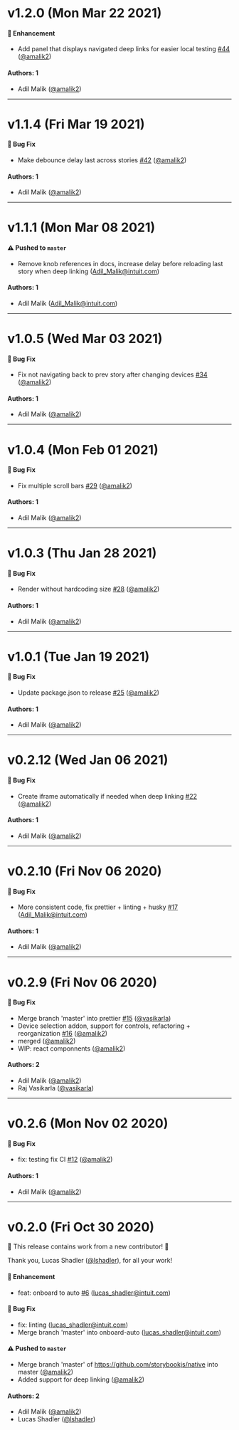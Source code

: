 # v1.2.0 (Mon Mar 22 2021)

#### 🚀 Enhancement

- Add panel that displays navigated deep links for easier local testing [#44](https://github.com/storybookjs/native/pull/44) ([@amalik2](https://github.com/amalik2))

#### Authors: 1

- Adil Malik ([@amalik2](https://github.com/amalik2))

---

# v1.1.4 (Fri Mar 19 2021)

#### 🐛 Bug Fix

- Make debounce delay last across stories [#42](https://github.com/storybookjs/native/pull/42) ([@amalik2](https://github.com/amalik2))

#### Authors: 1

- Adil Malik ([@amalik2](https://github.com/amalik2))

---

# v1.1.1 (Mon Mar 08 2021)

#### ⚠️ Pushed to `master`

- Remove knob references in docs, increase delay before reloading last story when deep linking (Adil_Malik@intuit.com)

#### Authors: 1

- Adil Malik (Adil_Malik@intuit.com)

---

# v1.0.5 (Wed Mar 03 2021)

#### 🐛 Bug Fix

- Fix not navigating back to prev story after changing devices [#34](https://github.com/storybookjs/native/pull/34) ([@amalik2](https://github.com/amalik2))

#### Authors: 1

- Adil Malik ([@amalik2](https://github.com/amalik2))

---

# v1.0.4 (Mon Feb 01 2021)

#### 🐛 Bug Fix

- Fix multiple scroll bars [#29](https://github.com/storybookjs/native/pull/29) ([@amalik2](https://github.com/amalik2))

#### Authors: 1

- Adil Malik ([@amalik2](https://github.com/amalik2))

---

# v1.0.3 (Thu Jan 28 2021)

#### 🐛 Bug Fix

- Render without hardcoding size [#28](https://github.com/storybookjs/native/pull/28) ([@amalik2](https://github.com/amalik2))

#### Authors: 1

- Adil Malik ([@amalik2](https://github.com/amalik2))

---

# v1.0.1 (Tue Jan 19 2021)

#### 🐛 Bug Fix

- Update package.json to release [#25](https://github.com/storybookjs/native/pull/25) ([@amalik2](https://github.com/amalik2))

#### Authors: 1

- Adil Malik ([@amalik2](https://github.com/amalik2))

---

# v0.2.12 (Wed Jan 06 2021)

#### 🐛 Bug Fix

- Create iframe automatically if needed when deep linking [#22](https://github.com/storybookjs/native/pull/22) ([@amalik2](https://github.com/amalik2))

#### Authors: 1

- Adil Malik ([@amalik2](https://github.com/amalik2))

---

# v0.2.10 (Fri Nov 06 2020)

#### 🐛 Bug Fix

- More consistent code, fix prettier + linting + husky [#17](https://github.com/storybookjs/native/pull/17) (Adil_Malik@intuit.com)

#### Authors: 1

- Adil Malik ([@amalik2](https://github.com/amalik2))

---

# v0.2.9 (Fri Nov 06 2020)

#### 🐛 Bug Fix

- Merge branch 'master' into prettier [#15](https://github.com/storybookjs/native/pull/15) ([@vasikarla](https://github.com/vasikarla))
- Device selection addon, support for controls, refactoring + reorganization [#16](https://github.com/storybookjs/native/pull/16) ([@amalik2](https://github.com/amalik2))
- merged ([@amalik2](https://github.com/amalik2))
- WIP: react componnents ([@amalik2](https://github.com/amalik2))

#### Authors: 2

- Adil Malik ([@amalik2](https://github.com/amalik2))
- Raj Vasikarla ([@vasikarla](https://github.com/vasikarla))

---

# v0.2.6 (Mon Nov 02 2020)

#### 🐛 Bug Fix

- fix: testing fix CI [#12](https://github.com/storybookjs/native/pull/12) ([@amalik2](https://github.com/amalik2))

#### Authors: 1

- Adil Malik ([@amalik2](https://github.com/amalik2))

---

# v0.2.0 (Fri Oct 30 2020)

:tada: This release contains work from a new contributor! :tada:

Thank you, Lucas Shadler ([@lshadler](https://github.com/lshadler)), for all your work!

#### 🚀 Enhancement

- feat: onboard to auto [#6](https://github.com/storybookjs/native/pull/6) (lucas_shadler@intuit.com)

#### 🐛 Bug Fix

- fix: linting (lucas_shadler@intuit.com)
- Merge branch 'master' into onboard-auto (lucas_shadler@intuit.com)

#### ⚠️ Pushed to `master`

- Merge branch 'master' of https://github.com/storybookjs/native into master ([@amalik2](https://github.com/amalik2))
- Added support for deep linking ([@amalik2](https://github.com/amalik2))

#### Authors: 2

- Adil Malik ([@amalik2](https://github.com/amalik2))
- Lucas Shadler ([@lshadler](https://github.com/lshadler))
